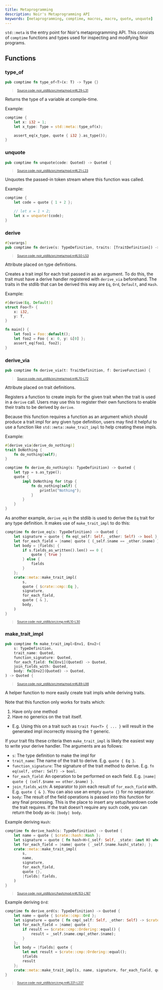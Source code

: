 ```yaml
---
title: Metaprogramming
description: Noir's Metaprogramming API
keywords: [metaprogramming, comptime, macros, macro, quote, unquote]
---
```


`std::meta` is the entry point for Noir's metaprogramming API. This consists of `comptime` functions
and types used for inspecting and modifying Noir programs.

## Functions

### type_of

```rust title="type_of" showLineNumbers 
pub comptime fn type_of<T>(x: T) -> Type {}
```
> <sup><sub><a href="https://github.com/noir-lang/noir/blob/master/noir_stdlib/src/meta/mod.nr#L29-L31" target="_blank" rel="noopener noreferrer">Source code: noir_stdlib/src/meta/mod.nr#L29-L31</a></sub></sup>


Returns the type of a variable at compile-time.

Example:
```rust
comptime {
    let x: i32 = 1;
    let x_type: Type = std::meta::type_of(x);

    assert_eq(x_type, quote { i32 }.as_type());
}
```

### unquote

```rust title="unquote" showLineNumbers 
pub comptime fn unquote(code: Quoted) -> Quoted {
```
> <sup><sub><a href="https://github.com/noir-lang/noir/blob/master/noir_stdlib/src/meta/mod.nr#L21-L23" target="_blank" rel="noopener noreferrer">Source code: noir_stdlib/src/meta/mod.nr#L21-L23</a></sub></sup>


Unquotes the passed-in token stream where this function was called.

Example:
```rust
comptime {
    let code = quote { 1 + 2 };

    // let x = 1 + 2;
    let x = unquote!(code);
}
```

### derive

```rust title="derive" showLineNumbers 
#[varargs]
pub comptime fn derive(s: TypeDefinition, traits: [TraitDefinition]) -> Quoted {
```
> <sup><sub><a href="https://github.com/noir-lang/noir/blob/master/noir_stdlib/src/meta/mod.nr#L50-L53" target="_blank" rel="noopener noreferrer">Source code: noir_stdlib/src/meta/mod.nr#L50-L53</a></sub></sup>


Attribute placed on type definitions.

Creates a trait impl for each trait passed in as an argument.
To do this, the trait must have a derive handler registered
with `derive_via` beforehand. The traits in the stdlib that
can be derived this way are `Eq`, `Ord`, `Default`, and `Hash`.

Example:
```rust
#[derive(Eq, Default)]
struct Foo<T> {
    x: i32,
    y: T,
}

fn main() {
    let foo1 = Foo::default();
    let foo2 = Foo { x: 0, y: &[0] };
    assert_eq(foo1, foo2);
}
```

### derive_via

```rust title="derive_via_signature" showLineNumbers 
pub comptime fn derive_via(t: TraitDefinition, f: DeriveFunction) {
```
> <sup><sub><a href="https://github.com/noir-lang/noir/blob/master/noir_stdlib/src/meta/mod.nr#L70-L72" target="_blank" rel="noopener noreferrer">Source code: noir_stdlib/src/meta/mod.nr#L70-L72</a></sub></sup>


Attribute placed on trait definitions.

Registers a function to create impls for the given trait
when the trait is used in a `derive` call. Users may use
this to register their own functions to enable their traits
to be derived by `derive`.

Because this function requires a function as an argument which
should produce a trait impl for any given type definition, users may find
it helpful to use a function like `std::meta::make_trait_impl` to
help creating these impls.

Example:
```rust
#[derive_via(derive_do_nothing)]
trait DoNothing {
    fn do_nothing(self);
}

comptime fn derive_do_nothing(s: TypeDefinition) -> Quoted {
    let typ = s.as_type();
    quote {
        impl DoNothing for $typ {
            fn do_nothing(self) {
                println("Nothing");
            }
        }
    }
}
```

As another example, `derive_eq` in the stdlib is used to derive the `Eq`
trait for any type definition. It makes use of `make_trait_impl` to do this:

```rust title="derive_eq" showLineNumbers 
comptime fn derive_eq(s: TypeDefinition) -> Quoted {
    let signature = quote { fn eq(_self: Self, _other: Self) -> bool };
    let for_each_field = |name| quote { (_self.$name == _other.$name) };
    let body = |fields| {
        if s.fields_as_written().len() == 0 {
            quote { true }
        } else {
            fields
        }
    };
    crate::meta::make_trait_impl(
        s,
        quote { $crate::cmp::Eq },
        signature,
        for_each_field,
        quote { & },
        body,
    )
}
```
> <sup><sub><a href="https://github.com/noir-lang/noir/blob/master/noir_stdlib/src/cmp.nr#L10-L30" target="_blank" rel="noopener noreferrer">Source code: noir_stdlib/src/cmp.nr#L10-L30</a></sub></sup>


### make_trait_impl

```rust title="make_trait_impl" showLineNumbers 
pub comptime fn make_trait_impl<Env1, Env2>(
    s: TypeDefinition,
    trait_name: Quoted,
    function_signature: Quoted,
    for_each_field: fn[Env1](Quoted) -> Quoted,
    join_fields_with: Quoted,
    body: fn[Env2](Quoted) -> Quoted,
) -> Quoted {
```
> <sup><sub><a href="https://github.com/noir-lang/noir/blob/master/noir_stdlib/src/meta/mod.nr#L89-L98" target="_blank" rel="noopener noreferrer">Source code: noir_stdlib/src/meta/mod.nr#L89-L98</a></sub></sup>


A helper function to more easily create trait impls while deriving traits.

Note that this function only works for traits which:
1. Have only one method
2. Have no generics on the trait itself.
  - E.g. Using this on a trait such as `trait Foo<T> { ... }` will result in the
    generated impl incorrectly missing the `T` generic.

If your trait fits these criteria then `make_trait_impl` is likely the easiest
way to write your derive handler. The arguments are as follows:

- `s`: The type definition to make the impl for
- `trait_name`: The name of the trait to derive. E.g. `quote { Eq }`.
- `function_signature`: The signature of the trait method to derive. E.g. `fn eq(self, other: Self) -> bool`.
- `for_each_field`: An operation to be performed on each field. E.g. `|name| quote { (self.$name == other.$name) }`.
- `join_fields_with`: A separator to join each result of `for_each_field` with.
  E.g. `quote { & }`. You can also use an empty `quote {}` for no separator.
- `body`: The result of the field operations is passed into this function for any final processing.
  This is the place to insert any setup/teardown code the trait requires. If the trait doesn't require
  any such code, you can return the body as-is: `|body| body`.

Example deriving `Hash`:

```rust title="derive_hash" showLineNumbers 
comptime fn derive_hash(s: TypeDefinition) -> Quoted {
    let name = quote { $crate::hash::Hash };
    let signature = quote { fn hash<H>(_self: Self, _state: &mut H) where H: $crate::hash::Hasher };
    let for_each_field = |name| quote { _self.$name.hash(_state); };
    crate::meta::make_trait_impl(
        s,
        name,
        signature,
        for_each_field,
        quote {},
        |fields| fields,
    )
}
```
> <sup><sub><a href="https://github.com/noir-lang/noir/blob/master/noir_stdlib/src/hash/mod.nr#L153-L167" target="_blank" rel="noopener noreferrer">Source code: noir_stdlib/src/hash/mod.nr#L153-L167</a></sub></sup>


Example deriving `Ord`:

```rust title="derive_ord" showLineNumbers 
comptime fn derive_ord(s: TypeDefinition) -> Quoted {
    let name = quote { $crate::cmp::Ord };
    let signature = quote { fn cmp(_self: Self, _other: Self) -> $crate::cmp::Ordering };
    let for_each_field = |name| quote {
        if result == $crate::cmp::Ordering::equal() {
            result = _self.$name.cmp(_other.$name);
        }
    };
    let body = |fields| quote {
        let mut result = $crate::cmp::Ordering::equal();
        $fields
        result
    };
    crate::meta::make_trait_impl(s, name, signature, for_each_field, quote {}, body)
}
```
> <sup><sub><a href="https://github.com/noir-lang/noir/blob/master/noir_stdlib/src/cmp.nr#L221-L237" target="_blank" rel="noopener noreferrer">Source code: noir_stdlib/src/cmp.nr#L221-L237</a></sub></sup>

